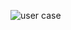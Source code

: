 ![user case](https://user-images.githubusercontent.com/78854021/107771880-73fabe80-6d61-11eb-986a-f0fd5502576c.jpg)

